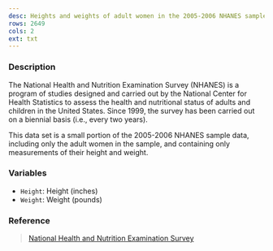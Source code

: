 ```yaml
---
desc: Heights and weights of adult women in the 2005-2006 NHANES sample
rows: 2649
cols: 2
ext: txt
---
```


### Description

The National Health and Nutrition Examination Survey (NHANES) is a program of studies designed and carried out by the National Center for Health Statistics to assess the health and nutritional status of adults and children in the United States.  Since 1999, the survey has been carried out on a biennial basis (i.e., every two years).

This data set is a small portion of the 2005-2006 NHANES sample data, including only the adult women in the sample, and containing only measurements of their height and weight.

### Variables

* `Height`: Height (inches)
* `Weight`: Weight (pounds)

### Reference

> [National Health and Nutrition Examination Survey](http://www.cdc.gov/nchs/nhanes.htm)
